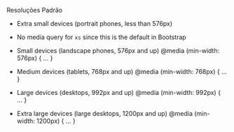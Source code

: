 Resoluções Padrão

* Extra small devices (portrait phones, less than 576px)
* No media query for `xs` since this is the default in Bootstrap

* Small devices (landscape phones, 576px and up)
@media (min-width: 576px) { ... }

* Medium devices (tablets, 768px and up)
@media (min-width: 768px) { ... }

* Large devices (desktops, 992px and up)
@media (min-width: 992px) { ... }

* Extra large devices (large desktops, 1200px and up)
@media (min-width: 1200px) { ... }
